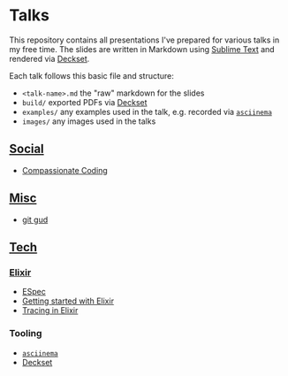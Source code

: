 # Talks

This repository contains all presentations I've prepared for various talks in my free time. The slides are written in Markdown using [Sublime Text][sublime-text] and rendered via [Deckset][deckset].

Each talk follows this basic file and structure:

- `<talk-name>.md` the "raw" markdown for the slides
- `build/` exported PDFs via [Deckset][deckset]
- `examples/` any examples used in the talk, e.g. recorded via [`asciinema`][asciinema]
- `images/` any images used in the talks

## [Social](social)
- [Compassionate Coding](social/compassionate-coding)

## [Misc](tech/misc)
- [git gud](tech/misc/git-gud)

## [Tech](tech)
### [Elixir](tech/elixir)
- [ESpec](tech/elixir/espec)
- [Getting started with Elixir](tech/elixir/getting-started-with-elixir)
- [Tracing in Elixir](tech/elixir/tracing-in-elixir)

### Tooling

- [`asciinema`][asciinema]
- [Deckset][deckset]

[asciinema]: https://asciinema.org/
[deckset]: https://www.decksetapp.com/
[sublime-text]: https://www.sublimetext.com/
